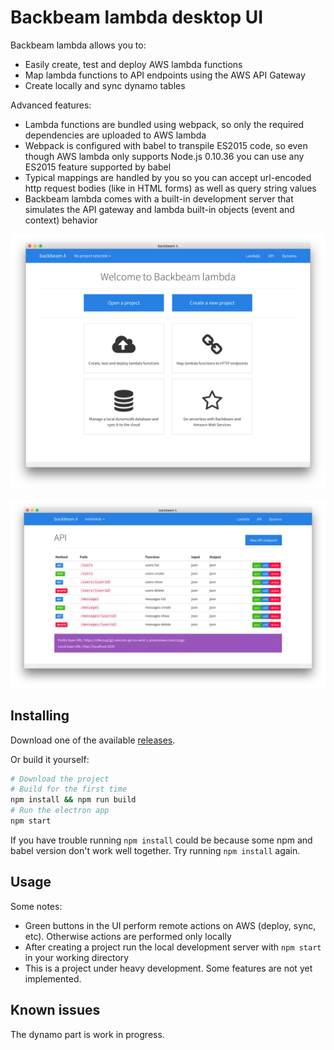 # Backbeam lambda desktop UI

Backbeam lambda allows you to:

- Easily create, test and deploy AWS lambda functions
- Map lambda functions to API endpoints using the AWS API Gateway
- Create locally and sync dynamo tables

Advanced features:

- Lambda functions are bundled using webpack, so only the required dependencies are uploaded to AWS lambda
- Webpack is configured with babel to transpile ES2015 code, so even though AWS lambda only supports Node.js 0.10.36 you can use any ES2015 feature supported by babel
- Typical mappings are handled by you so you can accept url-encoded http request bodies (like in HTML forms) as well as query string values
- Backbeam lambda comes with a built-in development server that simulates the API gateway and lambda built-in objects (event and context) behavior

![Home screen](https://raw.githubusercontent.com/backbeam/backbeam-lambda-ui/master/screenshots/home.png)

![API](https://raw.githubusercontent.com/backbeam/backbeam-lambda-ui/master/screenshots/api.png)

## Installing

Download one of the available [releases](https://github.com/backbeam/backbeam-lambda-ui/releases).

Or build it yourself:

```bash
# Download the project
# Build for the first time
npm install && npm run build
# Run the electron app
npm start
```

If you have trouble running `npm install` could be because some npm and babel version don't work well together. Try running `npm install` again.

## Usage

Some notes:

- Green buttons in the UI perform remote actions on AWS (deploy, sync, etc). Otherwise actions are performed only locally
- After creating a project run the local development server with `npm start` in your working directory
- This is a project under heavy development. Some features are not yet implemented.

## Known issues

The dynamo part is work in progress.
